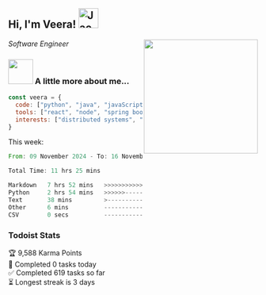 <h2> Hi, I'm Veera! <img src="https://raw.githubusercontent.com/Tarikul-Islam-Anik/Animated-Fluent-Emojis/master/Emojis/Activities/Jack-O-Lantern.png" alt="Jack-O-Lantern" width="40" height="40" /></h2>
<img align='right' src="https://user-images.githubusercontent.com/74038190/213911110-aedbef38-a29f-4b6b-a65c-11608b4f75a5.gif" width="230">
<p><em>Software Engineer</em></p>


### <img src="https://user-images.githubusercontent.com/74038190/216656963-09118229-8a9e-4af0-910c-c37f35f2e210.gif" width="50"> A little more about me...  

```javascript
const veera = {
  code: ["python", "java", "javaScript", "typeScript", "c++"],
  tools: ["react", "node", "spring boot", "docker", "next.JS", "aws"],
  interests: ["distributed systems", "enterprise software", "parallel computing", "cloud computing", "machine learning", "AI"]
}
```
This week:
<!--START_SECTION:waka-->

```rust
From: 09 November 2024 - To: 16 November 2024

Total Time: 11 hrs 25 mins

Markdown   7 hrs 52 mins   >>>>>>>>>>>>>>>>>--------   68.26 %
Python     2 hrs 54 mins   >>>>>>-------------------   25.22 %
Text       38 mins         >------------------------   05.58 %
Other      6 mins          -------------------------   00.90 %
CSV        0 secs          -------------------------   00.04 %
```

<!--END_SECTION:waka-->


### Todoist Stats

<!-- TODO-IST:START -->
🏆  9,588 Karma Points           
🌸  Completed 0 tasks today           
✅  Completed 619 tasks so far           
⏳  Longest streak is 3 days
<!-- TODO-IST:END -->
<!--
Profile views:
[![](https://visitcount.itsvg.in/api?id=veeravivekt&label=Profile%20Views&color=1&icon=2&pretty=false)](https://visitcount.itsvg.in)
-->
